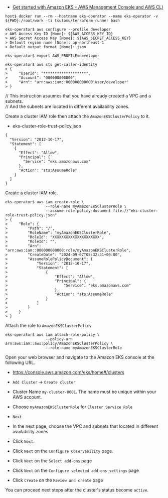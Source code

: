 # 

* [Get started with Amazon EKS – AWS Management Console and AWS CLI](https://docs.aws.amazon.com/eks/latest/userguide/getting-started-console.html)

```
host$ docker run --rm --hostname eks-operator --name eks-operator -v ${PWD}:/root/work -ti tsutomu/terraform-runner bash

eks-operator$ aws configure --profile developer
> AWS Access Key ID [None]: ${AWS_ACCESS_KEY_ID}
> AWS Secret Access Key [None]: ${AWS_SECRET_ACCESS_KEY}
> Default region name [None]: ap-northeast-1
> Default output format [None]: json

eks-operator$ export AWS_PROFILE=developer
```

```
eks-operator$ aws sts get-caller-identity
> {
>     "UserId": "*******************",
>     "Account": "000000000000",
>     "Arn": "arn:aws:iam::000000000000:user/developer"
> }
```

// This instruction asuumes that you have already created a VPC and a subnets.  
// And the subnets are located in different availability zones.  
  
Create a cluster IAM role then attach the `AmazonEKSClusterPolicy` to it.  

* eks-cluster-role-trust-policy.json
```
{
  "Version": "2012-10-17",
  "Statement": [
    {
      "Effect": "Allow",
      "Principal": {
        "Service": "eks.amazonaws.com"
      },
      "Action": "sts:AssumeRole"
    }
  ]
}
```

Create a cluster IAM role.

```
eks-operator$ aws iam create-role \
                  --role-name myAmazonEKSClusterRole \
                  --assume-role-policy-document file://"eks-cluster-role-trust-policy.json"
> {
>     "Role": {
>         "Path": "/",
>         "RoleName": "myAmazonEKSClusterRole",
>         "RoleId": "XXXXXXXXXXXXXXXXXXXXX",
>         "RoleId": "",
>         "Arn": "arn:aws:iam::000000000000:role/myAmazonEKSClusterRole",
>         "CreateDate": "2024-09-07T05:32:41+00:00",
>         "AssumeRolePolicyDocument": {
>             "Version": "2012-10-17",
>             "Statement": [
>                 {
>                     "Effect": "Allow",
>                     "Principal": {
>                         "Service": "eks.amazonaws.com"
>                     },
>                     "Action": "sts:AssumeRole"
>                 }
>             ]
>         }
>     }
> }
```

Attach the role to `AmazonEKSClusterPolicy`.

```
eks-operator$ aws iam attach-role-policy \
                  --policy-arn arn:aws:iam::aws:policy/AmazonEKSClusterPolicy \
                  --role-name myAmazonEKSClusterRole
```

Open your web browser and navigate to the Amazon EKS console at the following URL.
* https://console.aws.amazon.com/eks/home#/clusters

* `Add Cluster` -> `Create cluster`
* Cluster Name `my-cluster-0001`. The name must be unique within your AWS account.
* Choose `myAmazonEKSClusterRole` for `Cluster Service Role`
* `Next`
* In the next page, choose the VPC and subnets that located in different availability zones
* Click `Next`.
* Click `Next` on the `Configure Observability` page.
* Click `Next` on the `Select add-ons` page
* Click `Next` on the `Configure selected add-ons settings` page
* Click `Create` on the `Review and create` page

You can proceed next steps after the cluster's status become `active`.


